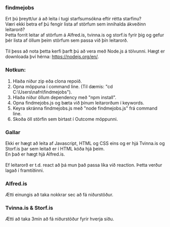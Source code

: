 ### findmejobs
Ert þú þreytt/ur á að leita í tugi starfsumsókna eftir rétta starfinu?
<br> Væri ekki betra ef þú fengir lista af störfum sem innihalda ákveðinn leitarorð?
<br> Þetta forrit leitar af störfum á Alfred.is, tvinna.is og storf.is fyrir þig og gefur þér lista af öllum þeim störfum sem passa við þín leitarorð.
<br>  
Til þess að nota þetta kerfi þarft þú að vera með Node.js á tölvunni. Hægt er downloada því hérna: https://nodejs.org/en/.

### Notkun: 
1. Hlaða niður zip eða clona repoið.
2. Opna möppuna í command line. (Til dæmis: "cd C:\Users\nafn\findmejobs").
3. Hlaða niður öllum dependency með "npm install".
4. Opna findmejobs.js og bæta við þínum leitarorðum í keywords.
5. Keyra skránna findmejobs.js með "node findmejobs.js" frá command line.
6. Skoða öll störfin sem birtast í Outcome möppunni.

### Gallar
Ekki er hægt að leita af Javascript, HTML og CSS eins og er hjá Tvinna.is og Storf.is þar sem leitað er í HTML kóða hjá þeim.
<br> En það er hægt hjá Alfred.is.
<br>
<br> Ef leitarorð er t.d. react að þá mun það passa líka við reaction. Þetta verður lagað í framtíðinni.

### Alfred.is
Ætti einungis að taka nokkrar sec að fá niðurstöður.

### Tvinna.is & Storf.is
Ætti að taka 3mín að fá niðurstöður fyrir hverja síðu.
